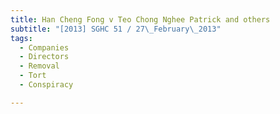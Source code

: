 ```yaml
---
title: Han Cheng Fong v Teo Chong Nghee Patrick and others
subtitle: "[2013] SGHC 51 / 27\_February\_2013"
tags:
  - Companies
  - Directors
  - Removal
  - Tort
  - Conspiracy

---
```


